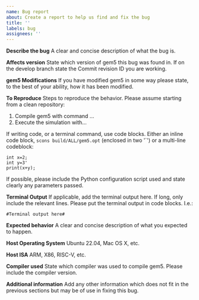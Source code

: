 ```yaml
---
name: Bug report
about: Create a report to help us find and fix the bug
title: ''
labels: bug
assignees: ''
---
```


**Describe the bug**
A clear and concise description of what the bug is.

**Affects version**
State which version of gem5 this bug was found in. If on the develop branch state the Commit revision ID you are working.

**gem5 Modifications**
If you have modified gem5 in some way please state, to the best of your ability, how it has been modified.

**To Reproduce**
Steps to reproduce the behavior. Please assume starting from a clean repository:

1. Compile gem5 with command ...
2. Execute the simulation with...

If writing code, or a terminal command, use code blocks. Either an inline code block, `scons build/ALL/gem5.opt` (enclosed in two '`') or a multi-line codeblock:


```
int x=2;
int y=3'
print(x+y);
```

If possible, please include the Python configuration script used and state clearly any parameters passed.

**Terminal Output**
If applicable, add the terminal output here. If long, only include the relevant lines.
Please put the terminal output in code blocks. I.e.:

```
#Terminal output here#
```

**Expected behavior**
A clear and concise description of what you expected to happen.

**Host Operating System**
Ubuntu 22.04, Mac OS X, etc.

**Host ISA**
ARM, X86, RISC-V, etc.

**Compiler used**
State which compiler was used to compile gem5. Please include the compiler version.

**Additional information**
Add any other information which does not fit in the previous sections but may be of use in fixing this bug.
